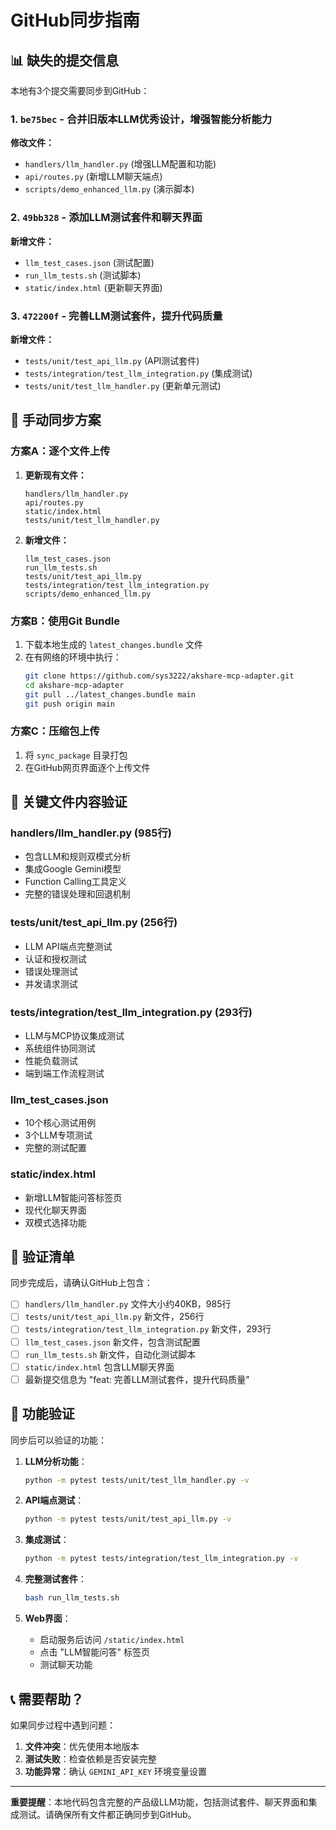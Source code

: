 # GitHub同步指南

## 📊 **缺失的提交信息**

本地有3个提交需要同步到GitHub：

### 1. `be75bec` - 合并旧版本LLM优秀设计，增强智能分析能力
**修改文件：**
- `handlers/llm_handler.py` (增强LLM配置和功能)
- `api/routes.py` (新增LLM聊天端点)
- `scripts/demo_enhanced_llm.py` (演示脚本)

### 2. `49bb328` - 添加LLM测试套件和聊天界面
**新增文件：**
- `llm_test_cases.json` (测试配置)
- `run_llm_tests.sh` (测试脚本)
- `static/index.html` (更新聊天界面)

### 3. `472200f` - 完善LLM测试套件，提升代码质量
**新增文件：**
- `tests/unit/test_api_llm.py` (API测试套件)
- `tests/integration/test_llm_integration.py` (集成测试)
- `tests/unit/test_llm_handler.py` (更新单元测试)

## 🔧 **手动同步方案**

### **方案A：逐个文件上传**

1. **更新现有文件：**
   ```
   handlers/llm_handler.py
   api/routes.py  
   static/index.html
   tests/unit/test_llm_handler.py
   ```

2. **新增文件：**
   ```
   llm_test_cases.json
   run_llm_tests.sh
   tests/unit/test_api_llm.py
   tests/integration/test_llm_integration.py
   scripts/demo_enhanced_llm.py
   ```

### **方案B：使用Git Bundle**

1. 下载本地生成的 `latest_changes.bundle` 文件
2. 在有网络的环境中执行：
   ```bash
   git clone https://github.com/sys3222/akshare-mcp-adapter.git
   cd akshare-mcp-adapter
   git pull ../latest_changes.bundle main
   git push origin main
   ```

### **方案C：压缩包上传**

1. 将 `sync_package` 目录打包
2. 在GitHub网页界面逐个上传文件

## 📁 **关键文件内容验证**

### **handlers/llm_handler.py** (985行)
- 包含LLM和规则双模式分析
- 集成Google Gemini模型
- Function Calling工具定义
- 完整的错误处理和回退机制

### **tests/unit/test_api_llm.py** (256行)
- LLM API端点完整测试
- 认证和授权测试
- 错误处理测试
- 并发请求测试

### **tests/integration/test_llm_integration.py** (293行)
- LLM与MCP协议集成测试
- 系统组件协同测试
- 性能负载测试
- 端到端工作流程测试

### **llm_test_cases.json**
- 10个核心测试用例
- 3个LLM专项测试
- 完整的测试配置

### **static/index.html**
- 新增LLM智能问答标签页
- 现代化聊天界面
- 双模式选择功能

## 🎯 **验证清单**

同步完成后，请确认GitHub上包含：

- [ ] `handlers/llm_handler.py` 文件大小约40KB，985行
- [ ] `tests/unit/test_api_llm.py` 新文件，256行
- [ ] `tests/integration/test_llm_integration.py` 新文件，293行
- [ ] `llm_test_cases.json` 新文件，包含测试配置
- [ ] `run_llm_tests.sh` 新文件，自动化测试脚本
- [ ] `static/index.html` 包含LLM聊天界面
- [ ] 最新提交信息为 "feat: 完善LLM测试套件，提升代码质量"

## 🚀 **功能验证**

同步后可以验证的功能：

1. **LLM分析功能**：
   ```bash
   python -m pytest tests/unit/test_llm_handler.py -v
   ```

2. **API端点测试**：
   ```bash
   python -m pytest tests/unit/test_api_llm.py -v
   ```

3. **集成测试**：
   ```bash
   python -m pytest tests/integration/test_llm_integration.py -v
   ```

4. **完整测试套件**：
   ```bash
   bash run_llm_tests.sh
   ```

5. **Web界面**：
   - 启动服务后访问 `/static/index.html`
   - 点击 "LLM智能问答" 标签页
   - 测试聊天功能

## 📞 **需要帮助？**

如果同步过程中遇到问题：

1. **文件冲突**：优先使用本地版本
2. **测试失败**：检查依赖是否安装完整
3. **功能异常**：确认 `GEMINI_API_KEY` 环境变量设置

---

**重要提醒**：本地代码包含完整的产品级LLM功能，包括测试套件、聊天界面和集成测试。请确保所有文件都正确同步到GitHub。
